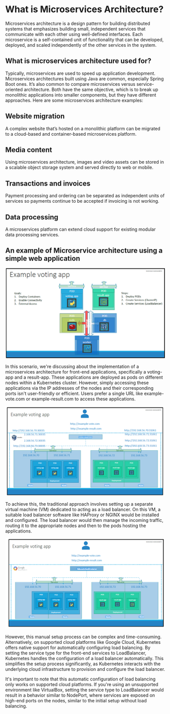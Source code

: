 # What is Microservices Architecture?

Microservices architecture is a design pattern for building distributed systems that emphasizes building small, independent services that communicate with each other using well-defined interfaces. Each microservice is a self-contained unit of functionality that can be developed, deployed, and scaled independently of the other services in the system.

## What is microservices architecture used for?

Typically, microservices are used to speed up application development. Microservices architectures built using Java are common, especially Spring Boot ones. It’s also common to compare microservices versus service-oriented architecture. Both have the same objective, which is to break up monolithic applications into smaller components, but they have different approaches. Here are some microservices architecture examples:

## Website migration
A complex website that’s hosted on a monolithic platform can be migrated to a cloud-based and container-based microservices platform.

## Media content
Using microservices architecture, images and video assets can be stored in a scalable object storage system and served directly to web or mobile.

## Transactions and invoices
Payment processing and ordering can be separated as independent units of services so payments continue to be accepted if invoicing is not working.

## Data processing
A microservices platform can extend cloud support for existing modular data processing services.

## An example of Microservice architecture using a simple web application

![alt text](./Images/image.png)

In this scenario, we're discussing about the implementation of a microservices architecture for front-end applications, specifically a voting-app and a result-app. These applications are deployed as pods on different nodes within a Kubernetes cluster. However, simply accessing these applications via the IP addresses of the nodes and their corresponding ports isn't user-friendly or efficient. Users prefer a single URL like example-vote.com or example-result.com to access these applications.

![alt text](./Images/image1.png)

To achieve this, the traditional approach involves setting up a separate virtual machine (VM) dedicated to acting as a load balancer. On this VM, a suitable load balancer software like HAProxy or NGINX would be installed and configured. The load balancer would then manage the incoming traffic, routing it to the appropriate nodes and then to the pods hosting the applications.

![alt text](./Images/image2.png)

However, this manual setup process can be complex and time-consuming. Alternatively, on supported cloud platforms like Google Cloud, Kubernetes offers native support for automatically configuring load balancing. By setting the service type for the front-end services to LoadBalancer, Kubernetes handles the configuration of a load balancer automatically. This simplifies the setup process significantly, as Kubernetes interacts with the underlying cloud infrastructure to provision and configure the load balancer.

It's important to note that this automatic configuration of load balancing only works on supported cloud platforms. If you're using an unsupported environment like VirtualBox, setting the service type to LoadBalancer would result in a behavior similar to NodePort, where services are exposed on high-end ports on the nodes, similar to the initial setup without load balancing.
